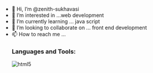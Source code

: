 - 👋 Hi, I’m @zenith-sukhavasi
- 👀 I’m interested in ...web development
- 🌱 I’m currently learning ... java script
- 💞️ I’m looking to collaborate on ... front end development
- 📫 How to reach me ...
  <h3 align="left">Languages and Tools:</h3>
  <img alt="html5" src="https://img.shields.io/badge/-HTML5-E34F26?style=flat-square&logo=html5&logoColor=white" />
<!---
zenith-sukhavasi/zenith-sukhavasi is a ✨ special ✨ repository because its `README.md` (this file) appears on your GitHub profile.
You can click the Preview link to take a look at your changes.
--->
